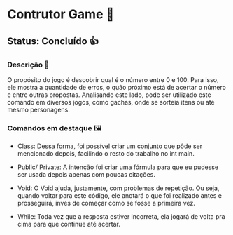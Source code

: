 # Contrutor Game 🔼
## Status: Concluído 👍

### Descrição 📖

O propósito do jogo é descobrir qual é o número entre 0 e 100. Para isso, ele mostra a quantidade de erros, o quão próximo está de acertar o número e entre outras propostas. Analisando este lado, pode ser utilizado este comando em diversos jogos, como gachas, onde se sorteia itens ou até mesmo personagens.

### Comandos em destaque 🖼️

- Class:
Dessa forma, foi possível criar um conjunto que pôde ser mencionado depois, facilindo o resto do trabalho no int main.

- Public/ Private:
A intenção foi criar uma fórmula para que eu pudesse ser usada depois apenas com poucas citações.

- Void: 
O Void ajuda, justamente, com problemas de repetição. Ou seja, quando voltar para este código, ele anotará o que foi realizado antes e prosseguirá, invés de começar como se fosse a primeira vez.

- While: 
Toda vez que a resposta estiver incorreta, ela jogará de volta pra cima para que continue até acertar.
